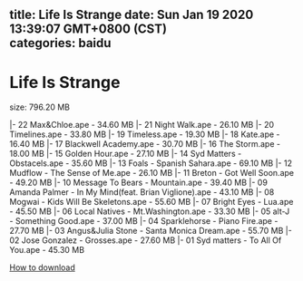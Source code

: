 
title: Life Is Strange
date: Sun Jan 19 2020 13:39:07 GMT+0800 (CST)    
categories: baidu
---

# Life Is Strange
size: 796.20 MB
 
 
|- 22 Max&Chloe.ape - 34.60 MB
|- 21 Night Walk.ape - 26.10 MB
|- 20 Timelines.ape - 33.80 MB
|- 19 Timeless.ape - 19.30 MB
|- 18 Kate.ape - 16.40 MB
|- 17 Blackwell Academy.ape - 30.70 MB
|- 16 The Storm.ape - 18.00 MB
|- 15 Golden Hour.ape - 27.10 MB
|- 14 Syd Matters - Obstacels.ape - 35.60 MB
|- 13 Foals - Spanish Sahara.ape - 69.10 MB
|- 12 Mudflow - The Sense of Me.ape - 26.10 MB
|- 11 Breton - Got Well Soon.ape - 49.20 MB
|- 10 Message To Bears - Mountain.ape - 39.40 MB
|- 09 Amanda Palmer - In My Mind(feat. Brian Viglione).ape - 43.10 MB
|- 08 Mogwai - Kids Will Be Skeletons.ape - 55.60 MB
|- 07 Bright Eyes - Lua.ape - 45.50 MB
|- 06 Local Natives - Mt.Washington.ape - 33.30 MB
|- 05 alt-J - Something Good.ape - 37.00 MB
|- 04 Sparklehorse - Piano Fire.ape - 27.70 MB
|- 03 Angus&Julia Stone - Santa Monica Dream.ape - 55.70 MB
|- 02 Jose Gonzalez - Grosses.ape - 27.60 MB
|- 01 Syd matters - To All Of You.ape - 45.30 MB

[How to download](https://bpcam.bemobtrk.com/go/2ceec3aa-1ca2-46d6-b9ff-aaa5c184517c?jno=5441)